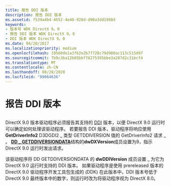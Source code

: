 ```yaml
---
title: 报告 DDI 版本
description: 报告 DDI 版本
ms.assetid: f539a4b4-4652-4e40-928d-d90a3dd1988d
keywords:
- 版本号 WDK DirectX 9。0
- 报告 DDI 版本 WDK DirectX 9。0
- DDI 版本 WDK DirectX 9。0
ms.date: 04/20/2017
ms.localizationpriority: medium
ms.openlocfilehash: 19560de1a3f62e2b7f728c79d900ac113c515d97
ms.sourcegitcommit: 7b9c3ba12b05bbf78275395bbe3a287d2c31bcf4
ms.translationtype: MT
ms.contentlocale: zh-CN
ms.lasthandoff: 08/28/2020
ms.locfileid: "89064636"
---
```

# <a name="reporting-ddi-version"></a>报告 DDI 版本


## <span id="ddk_reporting_ddi_version_gg"></span><span id="DDK_REPORTING_DDI_VERSION_GG"></span>


DirectX 9.0 版本驱动程序必须报告其支持的 [DDI](direct3d-driver-ddi.md) 版本，以便 DirectX 9.0 运行时可以确定如何处理该驱动程序。 若要报告 DDI 版本，驱动程序将响应使用**GetDriverInfo2** D3DGDI2 \_ 类型 GETDDIVERSION 值的 GetDriverInfo2 请求 \_ 。 [**DD \_ GETDDIVERSIONDATA**](/windows-hardware/drivers/ddi/d3dhal/ns-d3dhal-_dd_getddiversiondata)结构的**dwDXVersion**成员设置为9，指示 DirectX 9.0 运行时发出请求。

该驱动程序将 DD GETDDIVERSIONDATA 的 **dwDDIVersion** 成员设置 \_ 为它为 DirectX 9.0 运行时支持的 DDI 版本。 如果驱动程序是使用 prereleased 版本的 DirectX 9.0 驱动程序开发工具包生成的 (DDK) 在此版本中，DDI 版本号低于 DirectX 9.0 最终版本中的数字，则运行时改为将驱动程序视为 DirectX 8.0。

 

